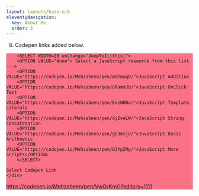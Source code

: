 ```yaml
---
layout: layouts/base.njk
eleventyNavigation:
  key: About Me
  order: 3
---
```


8. Codepen links added below. 

<div class="container" >
    <div class="item item-1" style="background-color: #fb7185;"> 

        <SELECT WIDTH=20 onChange="JumpToIt(this)">
        <OPTION VALUE="None"> Select a JavaScript resource from this list --->
        <OPTION VALUE="https://codepen.io/Mehzabeen/pen/mdYmaqO/">JavaScript Addition
        <OPTION VALUE="https://codepen.io/Mehzabeen/pen/GRammJQ/">JavaScript OnClick Test
        <OPTION VALUE="https://codepen.io/Mehzabeen/pen/ExzWRBo/">JavaScript Template Literals
        <OPTION VALUE="https://codepen.io/Mehzabeen/pen/dyEveLW/">JavaScript String Concatenation
        <OPTION VALUE="https://codepen.io/Mehzabeen/pen/gOJmzjo/">JavaScript Basic Arithmetic
        <OPTION VALUE="https://codepen.io/Mehzabeen/pen/OJYpZMg/">JavaScript More Scripts</OPTION>
        </SELECT>
        
    Select Codepen Link
    </div> 
    

<SCRIPT LANGUAGE ="JavaScript">

    function JumpToIt(list)
    {
    var selection = list.options[list.selectedIndex].value
    if (selection !="None")
    location.href = selection
    }
    
    </SCRIPT>
https://codepen.io/Mehzabeen/pen/VwOrKmG?editors=1111